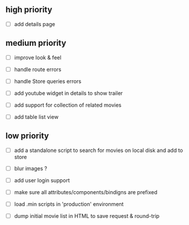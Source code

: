 ## high priority

- [ ] add details page

## medium priority

- [ ] improve look & feel
- [ ] handle route errors
- [ ] handle Store queries errors

- [ ] add youtube widget in details to show trailer
- [ ] add support for collection of related movies
- [ ] add table list view

## low priority

- [ ] add a standalone script to search for movies on local disk and add to store
- [ ] blur images ?

- [ ] add user login support

- [ ] make sure all attributes/components/bindigns are prefixed
- [ ] load .min scripts in 'production' environment
- [ ] dump initial movie list in HTML to save request & round-trip

